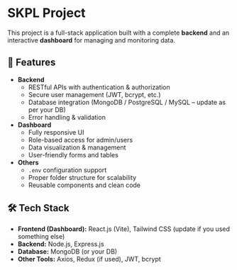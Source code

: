 # SKPL Project

This project is a full-stack application built with a complete **backend** and an interactive **dashboard** for managing and monitoring data.  

## 🚀 Features
- **Backend**
  - RESTful APIs with authentication & authorization
  - Secure user management (JWT, bcrypt, etc.)
  - Database integration (MongoDB / PostgreSQL / MySQL – update as per your DB)
  - Error handling & validation
- **Dashboard**
  - Fully responsive UI
  - Role-based access for admin/users
  - Data visualization & management
  - User-friendly forms and tables
- **Others**
  - `.env` configuration support
  - Proper folder structure for scalability
  - Reusable components and clean code

## 🛠️ Tech Stack
- **Frontend (Dashboard):** React.js (Vite), Tailwind CSS (update if you used something else)
- **Backend:** Node.js, Express.js
- **Database:** MongoDB (or your DB)
- **Other Tools:** Axios, Redux (if used), JWT, bcrypt
